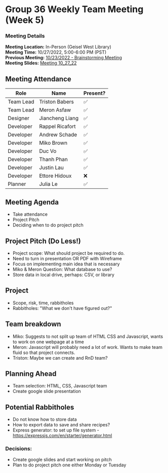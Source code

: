 # Group 36 Weekly Team Meeting (Week 5)
### Meeting Details
**Meeting Location:** In-Person (Geisel West Library)  
**Meeting Time:** 10/27/2022, 5:00-6:00 PM (PST)  
**Previous Meeting:** [10/23/2022 - Brainstorming Meeting](https://github.com/cse110-sp21-group36/cse110-sp21-group36/blob/main/admin/meetings/102322-Brainstorm-Part-1.md)  
**Meeting Slides:** [Meeting 10_27_22](https://github.com/cse110-sp21-group36/cse110-sp21-group36/blob/main/admin/meeting%20slides/Group%2036%20Meeting%2010_27_22.pdf)  

## Meeting Attendance
| Role | Name | Present? |
| --- | --- | --- |
| Team Lead | Triston Babers |✅|
| Team Lead | Meron Asfaw |✅|
| Designer | Jiancheng Liang |✅|
| Developer | Rappel Ricafort |✅|
| Developer | Andrew Schade |✅|
| Developer | Miko Brown |✅|
| Developer | Duc Vo |✅|
| Developer | Thanh Phan |✅|
| Developer | Justin Lau |✅|
| Developer | Ettore Hidoux |❌|
| Planner | Julia Le |✅|

## Meeting Agenda
- Take attendance
- Project Pitch
- Deciding when to do project pitch


## Project Pitch (Do Less!) 
- Project scope: What should project be required to do.
- Need to turn in presentation OR PDF with Wireframe
- Focus on implementing main idea that is necessary
- Miko & Meron Question: What database to use? 
- Store data in local drive, perhaps: CSV, or library

## Project
- Scope, risk, time, rabbitholes
- Rabbitholes: "What we don't have figured out?"

## Team breakdown
- Miko: Suggests to not split up team of HTML CSS and Javascript, wants to work on one webpage at a time
- Meron: Javascript will probably need a lot of work. Wants to make team fluid so that project connects.
- Triston: Maybe we can create and RnD team?

## Planning Ahead
- Team selection: HTML, CSS, Javascript team
- Create google slide presentation

## Potential Rabbitholes
- Do not know how to store data
- How to export data to save and share recipes?
- Express generator: to set up file system - https://expressjs.com/en/starter/generator.html


### Decisions:
- Create google slides and start working on pitch
- Plan to do project pitch one either Monday or Tuesday
